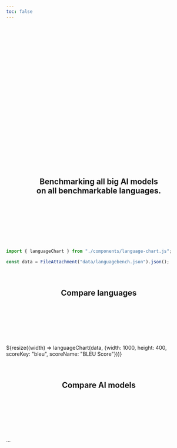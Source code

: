 ```yaml
---
toc: false
---
```


<div class="hero">
  <h1>AI Language Monitor</h1>
  <h2>Benchmarking all big AI models on all benchmarkable languages.</h2>
</div>

```js
import { languageChart } from "./components/language-chart.js";

const data = FileAttachment("data/languagebench.json").json();
```


<div class="grid grid-cols-2" style="grid-auto-rows: 504px;">
  <div class="card">
    <h2 class="hero">Compare languages</h2>
    ${resize((width) => languageChart(data, {width: 1000, height: 400, scoreKey: "bleu", scoreName: "BLEU Score"}))}
  </div>
  <div class="card">
    <h2 class="hero">Compare AI models</h2>
    ...
  </div>
</div>

<style>

.hero {
  display: flex;
  flex-direction: column;
  align-items: center;
  font-family: var(--sans-serif);
  margin: 4rem 0 8rem;
  text-wrap: balance;
  text-align: center;
}

.hero h1 {
  margin: 1rem 0;
  padding: 1rem 0;
  max-width: none;
  font-size: 90px;
  font-weight: 900;
  line-height: 1;
  background: linear-gradient(30deg, var(--theme-foreground-focus), currentColor);
  -webkit-background-clip: text;
  -webkit-text-fill-color: transparent;
  background-clip: text;
}

</style>
